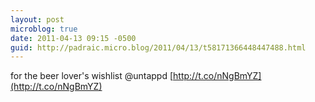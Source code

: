 ```yaml
---
layout: post
microblog: true
date: 2011-04-13 09:15 -0500
guid: http://padraic.micro.blog/2011/04/13/t58171366448447488.html
---
```

for the beer lover's wishlist @untappd [http://t.co/nNgBmYZ](http://t.co/nNgBmYZ)
